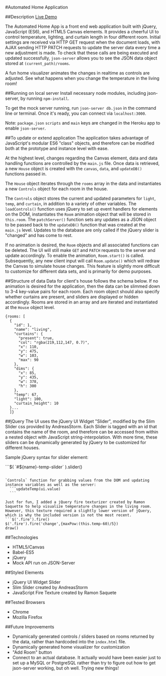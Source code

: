 #Automated Home Application

##Description
[Live Demo](http://automated-home.herokuapp.com)  

The Automated Home App is a front end web application built with jQuery, JavaScript (ES6), and HTML5 Canvas elements. It provides a cheerful UI to control temperature, lighting, and curtain length in four different room. Initial settings are received via HTTP GET request when the document loads, with AJAX sending HTTP PATCH requests to update the server data every time a new adjustment is made. To check that these calls are being executed and updated successfully, `json-server` allows you to see the JSON data object stored at `(current_path)/rooms`.

A fun home visualizer animates the changes in realtime as controls are adjusted. See what happens when you change the temperature in the living room!   

##Running on local server
Install necessary node modules, including json-server, by running `npm-install`.

To get the mock server running, run `json-server db.json` in the command line or terminal. Once it's ready, you can connect via `localhost:3000`.

Note: `package.json` `scripts` and `main` keys are changed in the Heroku app to enable `json-server`.

##To update or extend application
The application takes advantage of JavaScript's modular ES6 "class" objects, and therefore can be modified both at the prototype and instance level with ease.

At the highest level, changes regarding the Canvas element, data and data handling functions are controlled by the ```main.js``` file. Once data is retrieved, a new `House` object is created with the `canvas`, `data`, and `updateDB()` functions passed in.

The `House` object iterates through the `rooms` array in the data and instantiates a new `Controls` object for each room in the house.

The `Controls` object stores the current and updated parameters for `light`, `temp`, and `curtain`, in addition to a variety of other variables. The `loadControls()` function uses jQuery to set up event handlers for elements on the DOM, instantiates the `Room` animation object that will be stored in `this.room`. The `patchServer()` function sets any updates as a JSON object to be passed back to the `updateDB()` function that was created at the `main.js` level. Updates to the database are only called if the jQuery slider is "changed" and has come to rest.

If no animation is desired, the `Room` objects and all associated functions can be deleted. The UI will still make `GET` and `PATCH` requests to the server and update accordingly. To enable the animation, `Room.start()` is called. Subsequently, any new client input will call `Room.update()` which will redraw the Canvas to simulate house changes. This feature is slightly more difficult to customize for different data sets, and is primarily for demo purposes.


##Structure of data
Data for client's house follows the schema below. If no animation is desired for the application, then the data can be slimmed down to 3-4 key-value pairs for each room. Each room object should also specify whether curtains are present, and sliders are displayed or hidden accordingly. Rooms are stored in an array and are iterated and instantiated at the `House` object level.
```
{rooms: [
  {
    "id": 1,
    "name": "living",
    "curtains": {
      "present": true,
      "col": "rgba(219,112,147, 0.7)",
      "x": 110,
      "y": 475,
      "w": 103,
      "max": 90
    },
    "dims": {
      "x": 85,
      "y": 435,
      "w": 378,
      "h": 300
    },
    "temp": 67,
    "light": 100,
    "curtain_height": 10
  }...
  ]}
  ```

##jQuery
The UI uses the jQuery UI Widget "Slider", modified by the Slim Slider css provided by AndreasStorm. Each Slider is tagged with an id that contains the name of the room, and therefore can be accessed from within a nested object with JavaScript string-interpolation. With more time, these sliders can be dynamically generated by jQuery to be customized for different houses.

Sample jQuery syntax for slider element:

  ```$( `#${name}-temp-slider` ).slider()
  ```

`Controls` function for grabbing values from the DOM and updating instance variables as well as the server:
    ```updateTemp(ui.value)
    ```

Just for fun, I added a jQuery fire texturizer created by Ramon Saquette to help visualize temperature changes in the living room. However, this texture required a slightly lower version of jQuery, which is why the included version is not the most recent.
```$('.fire').fire()
  $('.fire').fire('change',{maxPow:(this.temp-60)/5})
  draw()
  ```

##Technologies
- HTML5/Canvas
- Babel-ES5
- jQuery
- Mock API run on JSON-Server

##Styled Elements
- jQuery UI Widget Slider
- Slim Slider created by AndreasStorm
- JavaScript Fire Texture created by Ramon Saquete

##Tested Browsers
- Chrome
- Mozilla Firefox

##Future Improvements
- Dynamically generated controls / sliders based on rooms returned by the data, rather than hardcoded into the `index.html` file.
- Dynamically generated home visualizer for customization
- "Add Room" button
- Connect to an actual database. It actually would have been easier just to set up a MySQL or PostgreSQL rather than try to figure out how to get json-server working, but oh well. Trying new things!  
